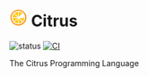 # ![logo] Citrus
![status](https://img.shields.io/badge/status-WIP-red)
[![CI](https://github.com/citrus-lang/citrus/actions/workflows/test.yml/badge.svg)](https://github.com/citrus-lang/citrus/actions/workflows/test.yml)

The Citrus Programming Language

[logo]: https://raw.githubusercontent.com/citrus-lang/artwork/main/logo/citrus-logo-32x32.png
